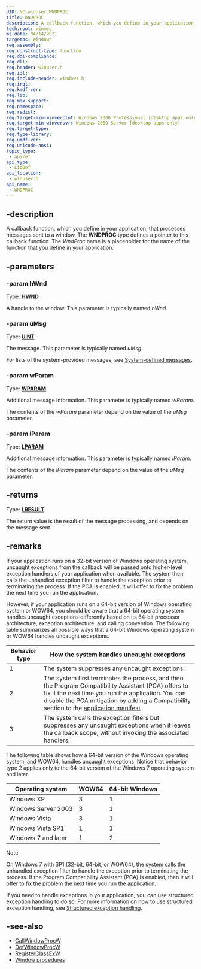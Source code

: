```yaml
---
UID: NC:winuser.WNDPROC
title: WNDPROC
description: A callback function, which you define in your application, that processes messages sent to a window.
tech.root: winmsg
ms.date: 04/14/2021
targetos: Windows
req.assembly: 
req.construct-type: function
req.ddi-compliance: 
req.dll: 
req.header: winuser.h
req.idl: 
req.include-header: windows.h
req.irql: 
req.kmdf-ver: 
req.lib: 
req.max-support: 
req.namespace: 
req.redist: 
req.target-min-winverclnt: Windows 2000 Professional [desktop apps only]
req.target-min-winversvr: Windows 2000 Server [desktop apps only]
req.target-type: 
req.type-library: 
req.umdf-ver: 
req.unicode-ansi: 
topic_type:
 - apiref
api_type:
 - LibDef
api_location:
 - winuser.h
api_name:
 - WNDPROC
---
```


## -description

A callback function, which you define in your application, that processes messages sent to a window. The **WNDPROC** type defines a pointer to this callback function. The *WndProc* name is a placeholder for the name of the function that you define in your application.

## -parameters

### -param hWnd

Type: **[HWND](/windows/win32/winprog/windows-data-types)**

A handle to the window. This parameter is typically named *hWnd*.

### -param uMsg

Type: **[UINT](/windows/win32/winprog/windows-data-types)**

The message. This parameter is typically named *uMsg*.

For lists of the system-provided messages, see [System-defined messages](/windows/win32/winmsg/about-messages-and-message-queues#system-defined-messages).

### -param wParam

Type: **[WPARAM](/windows/win32/winprog/windows-data-types)**

Additional message information. This parameter is typically named *wParam*.

The contents of the *wParam* parameter depend on the value of the *uMsg* parameter.

### -param lParam

Type: **[LPARAM](/windows/win32/winprog/windows-data-types)**

Additional message information. This parameter is typically named *lParam*.

The contents of the *lParam* parameter depend on the value of the *uMsg* parameter.

## -returns

Type: **[LRESULT](/windows/win32/winprog/windows-data-types)**

The return value is the result of the message processing, and depends on the message sent.

## -remarks

If your application runs on a 32-bit version of Windows operating system, uncaught exceptions from the callback will be passed onto higher-level exception handlers of your application when available. The system then calls the unhandled exception filter to handle the exception prior to terminating the process. If the PCA is enabled, it will offer to fix the problem the next time you run the application.

However, if your application runs on a 64-bit version of Windows operating system or WOW64, you should be aware that a 64-bit operating system handles uncaught exceptions differently based on its 64-bit processor architecture, exception architecture, and calling convention. The following table summarizes all possible ways that a 64-bit Windows operating system or WOW64 handles uncaught exceptions.

|Behavior type|How the system handles uncaught exceptions|
|-|-|
|1|The system suppresses any uncaught exceptions.|
|2|The system first terminates the process, and then the Program Compatibility Assistant (PCA) offers to fix it the next time you run the application. You can disable the PCA mitigation by adding a Compatibility section to the [application manifest](/windows/win32/win7appqual/compatibility---application-manifest).|
|3|The system calls the exception filters but suppresses any uncaught exceptions when it leaves the callback scope, without invoking the associated handlers.|

The following table shows how a 64-bit version of the Windows operating system, and WOW64, handles uncaught exceptions. Notice that behavior type 2 applies only to the 64-bit version of the Windows 7 operating system and later.

|Operating system|WOW64|64-bit Windows|
|-|-|-|
|Windows XP|3|1|
|Windows Server 2003|3|1|
|Windows Vista|3|1|
|Windows Vista SP1|1|1|
|Windows 7 and later|1|2|

> [!NOTE]
> On Windows 7 with SP1 (32-bit, 64-bit, or WOW64), the system calls the unhandled exception filter to handle the exception prior to terminating the process. If the Program Compatibility Assistant (PCA) is enabled, then it will offer to fix the problem the next time you run the application.

If you need to handle exceptions in your application, you can use structured exception handling to do so. For more information on how to use structured exception handling, see [Structured exception handling](/windows/win32/debug/structured-exception-handling).

## -see-also

* [CallWindowProcW](/windows/win32/api/winuser/nf-winuser-callwindowprocw)
* [DefWindowProcW](/windows/win32/api/winuser/nf-winuser-defwindowprocw)
* [RegisterClassExW](/windows/win32/api/winuser/nf-winuser-registerclassexw)
* [Window procedures](/windows/win32/winmsg/window-procedures)
